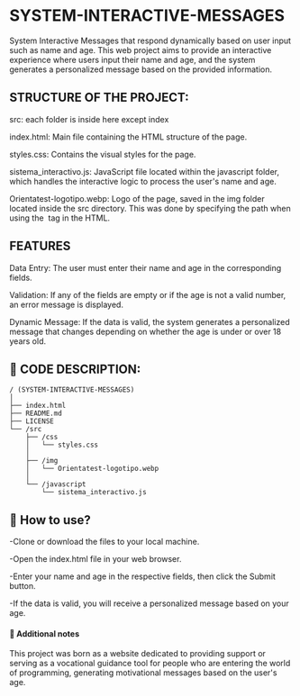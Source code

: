# SYSTEM-INTERACTIVE-MESSAGES

System Interactive Messages that respond dynamically based on user input such as name and age.
This web project aims to provide an interactive experience where users input their name and age, and the system generates a personalized message based on the provided information.

## STRUCTURE OF THE PROJECT:

src: each folder is inside here except index

index.html: Main file containing the HTML structure of the page.

styles.css: Contains the visual styles for the page.

sistema_interactivo.js: JavaScript file located within the javascript folder, which handles the interactive logic to process the user's name and age.

Orientatest-logotipo.webp: Logo of the page, saved in the img folder located inside the src directory. This was done by specifying the path when using the <img> tag in the HTML.


## FEATURES

Data Entry: The user must enter their name and age in the corresponding fields.

Validation: If any of the fields are empty or if the age is not a valid number, an error message is displayed.

Dynamic Message: If the data is valid, the system generates a personalized message that changes depending on whether the age is under or over 18 years old.


## 🧾 CODE DESCRIPTION:

```
/ (SYSTEM-INTERACTIVE-MESSAGES)
│
├── index.html
├── README.md
├── LICENSE                                         
└── /src
    ├── /css
    │   └── styles.css
    │
    ├── /img
    │   └── Orientatest-logotipo.webp
    │
    └── /javascript
        └── sistema_interactivo.js

```

## 🚀 How to use?

-Clone or download the files to your local machine.

-Open the index.html file in your web browser.

-Enter your name and age in the respective fields, then click the Submit button.

-If the data is valid, you will receive a personalized message based on your age.

#### 📌 Additional notes

This project was born as a website dedicated to providing support or serving as a vocational guidance tool for people who are entering the world of programming, generating motivational messages based on the user's age.
